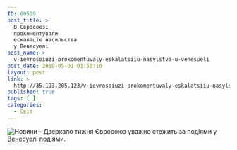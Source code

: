 ```yaml
---
ID: 60539
post_title: >
  В Євросоюзі
  прокоментували
  ескалацію насильства
  у Венесуелі
post_name: >
  v-ievrosoiuzi-prokomentuvaly-eskalatsiiu-nasylstva-u-venesueli
post_date: 2019-05-01 01:50:10
layout: post
link: >
  http://35.193.205.123/v-ievrosoiuzi-prokomentuvaly-eskalatsiiu-nasylstva-u-venesueli/
published: true
tags: [ ]
categories:
  - Світ
---
```

 <img src="https://image.zn.ua/media/images/645x426/Oct2017/188306.jpg" alt="Новини - Дзеркало тижня"/> Євросоюз уважно стежить за подіями у Венесуелі подіями. 